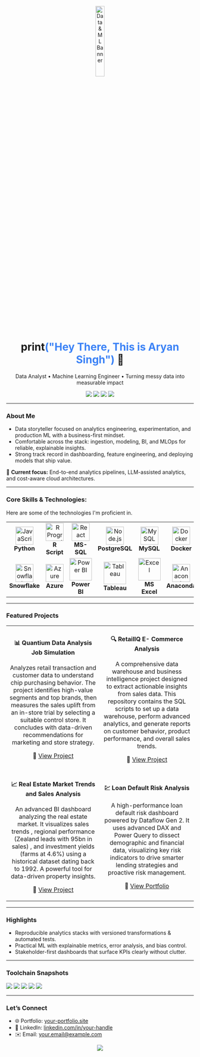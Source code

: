 <!-- Banner -->
<p align="center">
  <img src="https://media3.giphy.com/media/v1.Y2lkPTc5MGI3NjExbjhuZDlzcDIxajN1dW1iM3dvcWNwZGhrcmxxbDVscmo0amRjbjh0aSZlcD12MV9pbnRlcm5hbF9naWZfYnlfaWQmY3Q9cw/bLVTnQvgggksbDXs7S/giphy.gif" alt="Data & ML Banner" width="22%" />
</p>

<!-- Title & Tagline -->
<h1 align="center">print<span style="color:#3b82f6">("Hey There, This is Aryan Singh")</span> 👋</h1>
<p align="center">
  Data Analyst • Machine Learning Engineer • Turning messy data into measurable impact
</p>

<!-- Quick Badges -->
<p align="center">
  <a href="mailto:ace.aryan09@example.com"><img src="https://img.shields.io/badge/Email-Contact-informational?style=flat&logo=gmail&logoColor=white&color=EA4335"></a>
  <a href="https://www.linkedin.com/in/aryan-singh-358556245/overlay/about-this-profile/?lipi=urn%3Ali%3Apage%3Ad_flagship3_profile_view_base%3BNTcNhQbNSIetSojlb0qtfg%3D%3D"><img src="https://img.shields.io/badge/LinkedIn-Connect-blue?style=flat&logo=linkedin"></a>
  <a href="https://aryan-singh.framer.website/"><img src="https://img.shields.io/badge/Portfolio-Visit-0ea5e9?style=flat&logo=vercel&logoColor=white"></a>
  <a href="https://github.com/rysin09"><img src="https://img.shields.io/badge/GitHub-Explore-111827?style=flat&logo=github"></a>
</p>

---

###  About Me

- Data storyteller focused on analytics engineering, experimentation, and production ML with a business-first mindset.  
- Comfortable across the stack: ingestion, modeling, BI, and MLOps for reliable, explainable insights.  
- Strong track record in dashboarding, feature engineering, and deploying models that ship value.  

🎯 **Current focus:** End-to-end analytics pipelines, LLM-assisted analytics, and cost-aware cloud architectures.

---

###  Core Skills & Technologies:

Here are some of the technologies I'm proficient in.

<table>
  <tr>
    <td align="center" width="120">
      <img src="https://cdn.jsdelivr.net/gh/devicons/devicon/icons/python/python-original.svg" width="48" height="48" alt="JavaScript" />
      <br><strong>Python</strong>
    </td>
    <td align="center" width="120">
      <img src="https://uxwing.com/wp-content/themes/uxwing/download/brands-and-social-media/r-programming-language-icon.png" width="48" height="48" alt="R Programming" />
      <br><strong>R Script</strong>
    </td>
    <td align="center" width="120">
      <img src="https://cdn.freelogovectors.net/wp-content/uploads/2019/02/sql-server-logo.png" width="48" height="48" alt="React" />
      <br><strong>MS-SQL</strong>
    </td>
    <td align="center" width="120">
      <img src="https://upload.wikimedia.org/wikipedia/commons/thumb/2/29/Postgresql_elephant.svg/1985px-Postgresql_elephant.svg.png" width="48" height="48" alt="Node.js" />
      <br><strong>PostgreSQL</strong>
    </td>
    <td align="center" width="120">
      <img src="https://pngimg.com/uploads/mysql/mysql_PNG23.png" width="48" height="48" alt="MySQL" />
      <br><strong>MySQL</strong>
    </td>
     <td align="center" width="120">
      <img src="https://cdn.jsdelivr.net/gh/devicons/devicon/icons/docker/docker-original-wordmark.svg" width="48" height="48" alt="Docker" />
      <br><strong>Docker</strong>
    </td>
    <td align="center" width="120">
      <img src="https://logopng.com.br/logos/aws-171.png" width="48" height="48" alt="Docker" />
      <br><strong>AWS</strong>
    </td>
  </tr>
  <tr>
    <td align="center" width="120">
      <img src="https://companieslogo.com/img/orig/SNOW-35164165.png?t=1720244494" width="48" height="48" alt="Snowflake" />
      <br><strong>Snowflake</strong>
    </td>
    <td align="center" width="120">
      <img src="https://swimburger.net/media/ppnn3pcl/azure.png" width="48" height="48" alt="Azure" />
      <br><strong>Azure</strong>
    </td>
    <td align="center" width="120">
      <img src="https://logos-world.net/wp-content/uploads/2022/02/Microsoft-Power-BI-Logo-2013.png" width="60" height="60" alt="Power BI" />
      <br><strong>Power BI</strong>
    </td>
    <td align="center" width="120">
      <img src="https://logos-world.net/wp-content/uploads/2021/10/Tableau-Symbol.png" width="60" height="60" alt="Tableau" />
      <br><strong>Tableau</strong>
    </td>
    <td align="center" width="120">
      <img src="https://logos-world.net/wp-content/uploads/2022/02/Microsoft-Excel-Logo.png" width="60" height="60" alt="Excel" />
      <br><strong>MS Excel</strong>
    </td>
    <td align="center" width="120">
      <img src="https://avatars.githubusercontent.com/u/497012?s=280&v=4" width="48" height="48" alt="Anaconda" />
      <br><strong>Anaconda</strong>
    </td>
    <td align="center" width="120">
      <img src="https://uxwing.com/wp-content/themes/uxwing/download/brands-and-social-media/visual-studio-code-icon.png" width="48" height="48" alt="VSCode" />
      <br><strong>VSCode</strong>
    </td>
  </tr>
</table>

---

###  Featured Projects

<div align="center">

<table>
<tr>
<td align="center" width="50%">
  
#### 📊 **Quantium Data Analysis Job Simulation**
<p>
Analyzes retail transaction and customer data to understand chip purchasing behavior. The project identifies high-value segments and top brands, then measures the sales uplift from an in-store trial by selecting a suitable control store. It concludes with data-driven recommendations for marketing and store strategy.
</p>
<p>
  🔗 <a href="https://github.com/Rysin09/Quantium-Data-Analytics-Job-Simulation">View Project</a>
</p>

</td>
<td align="center" width="50%">

#### 🔍 **RetaillQ E- Commerce Analysis**
<p>
A comprehensive data warehouse and business intelligence project designed to extract actionable insights from sales data. This repository contains the SQL scripts to set up a data warehouse, perform advanced analytics, and generate reports on customer behavior, product performance, and overall sales trends.
</p>
<p>
  🔗 <a href="https://github.com/Rysin09/RetaillQ-E-Commerce-Analysis">View Project</a>
</p>

</td>
</tr>

<tr>
<td align="center" width="50%">

#### 📈 **Real Estate Market Trends and Sales Analysis**
<p>
  An advanced BI dashboard analyzing the real estate market. It visualizes sales trends , regional performance (Zealand leads with 95bn in sales) , and investment yields (farms at 4.6%) using a historical dataset dating back to 1992. A powerful tool for data-driven property insights.
</p>
<p>
  🔗 <a href="https://github.com/Rysin09/Real-Estate-Market-Trends-and-Sales-Analysis">View Project</a>
</p>

</td>
<td align="center" width="50%">

#### 💹 **Loan Default Risk Analysis**
<p>
  A high-performance loan default risk dashboard powered by Dataflow Gen 2. It uses advanced DAX and Power Query to dissect demographic and financial data, visualizing key risk indicators to drive smarter lending strategies and proactive risk management.
</p>
<p>
  🔗 <a href="https://github.com/Rysin09/Loan-Default-Risk-Analysis">View Portfolio</a>
</p>

</td>
</tr>
</table>

</div>

---

###  Highlights

- Reproducible analytics stacks with versioned transformations & automated tests.  
- Practical ML with explainable metrics, error analysis, and bias control.  
- Stakeholder-first dashboards that surface KPIs clearly without clutter.  

---

###  Toolchain Snapshots

<p>
  <img src="https://img.shields.io/badge/ETL/ELT-Airflow%20(alt)/DBT/Power%20Query-lightgrey?style=flat" />
  <img src="https://img.shields.io/badge/Modeling-scikit--learn%2C%20XGBoost%2C%20LightGBM-lightgrey?style=flat" />
  <img src="https://img.shields.io/badge/Experiment-MLflow%2C%20Weights&Biases-lightgrey?style=flat" />
  <img src="https://img.shields.io/badge/Serving-FastAPI%2C%20Docker%2C%20Lambda-lightgrey?style=flat" />
  <img src="https://img.shields.io/badge/Observability-Grafana%2C%20CloudWatch-lightgrey?style=flat" />
</p>

---

###  Let’s Connect

- 🌐 Portfolio: [your-portfolio.site](https://your-portfolio.site)  
- 💼 LinkedIn: [linkedin.com/in/your-handle](https://linkedin.com/in/your-handle)  
- ✉️ Email: [your.email@example.com](mailto:your.email@example.com)  

<p align="center">
  <img src="https://capsule-render.vercel.app/api?type=waving&color=0:38bdf8,100:fbbf24&height=120&section=footer&text=Thanks%20for%20visiting!%20🚀&fontSize=25&fontColor=FFFFFF" />
</p>





